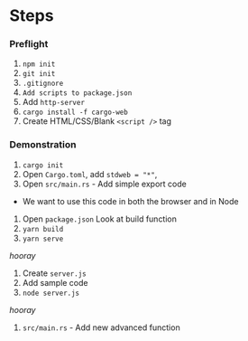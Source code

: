 # Steps

### Preflight

1. `npm init`
1. `git init`
1. `.gitignore`
1. `Add scripts to package.json`
1. Add `http-server`
1. `cargo install -f cargo-web`
1. Create HTML/CSS/Blank `<script />` tag


### Demonstration

1. `cargo init`
1. Open `Cargo.toml`, add `stdweb = "*"`,
1. Open `src/main.rs` - Add simple export code
  - We want to use this code in both the browser and in Node
1. Open `package.json` Look at build function
1. `yarn build`
1. `yarn serve`

_hooray_

1. Create `server.js`
1. Add sample code
1. `node server.js`

_hooray_

1. `src/main.rs` - Add new advanced function
